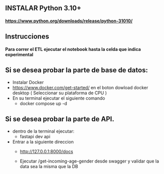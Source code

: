 ## INSTALAR Python 3.10+ 
#### https://www.python.org/downloads/release/python-31010/


## Instrucciones
#### Para correr el ETL ejecutar el notebook hasta la celda que indica experimental


## Si se desea probar la parte de base de datos:
- Instalar Docker 
- https://www.docker.com/get-started/ en el boton dowload docker desktop ( Seleccionar su plataforma de CPU )
- En su terminal ejecutar el siguiente comando
  - docker compose up -d

## Si se desea probar la parte de API.
- dentro de la terminal ejecutar:
  - fastapi dev api
- Entrar a la siguiente direccion 
  - http://127.0.0.1:8000/docs

  - Ejecutar /get-incoming-age-gender desde swagger y validar que la data sea la misma que la DB